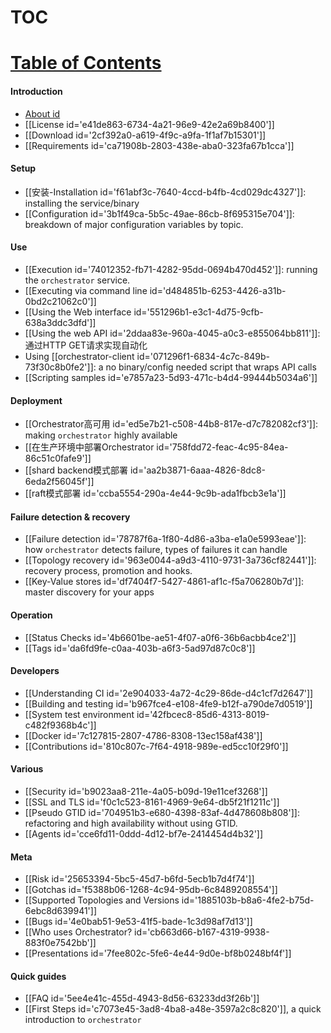 # TOC
# [Table of Contents](https://github.com/openark/orchestrator/tree/master/docs#introduction)
#### Introduction
* [About id](Introduction/About.md)
* [[License id=&#39;e41de863-6734-4a21-96e9-42e2a69b8400&#39;]]
* [[Download id=&#39;2cf392a0-a619-4f9c-a9fa-1f1af7b15301&#39;]]
* [[Requirements id=&#39;ca71908b-2803-438e-aba0-323fa67b1cca&#39;]]

#### Setup
* [[安装-Installation id=&#39;f61abf3c-7640-4ccd-b4fb-4cd029dc4327&#39;]]: installing the service/binary
* [[Configuration id=&#39;3b1f49ca-5b5c-49ae-86cb-8f695315e704&#39;]]: breakdown of major configuration variables by topic.

#### Use
* [[Execution id=&#39;74012352-fb71-4282-95dd-0694b470d452&#39;]]: running the `orchestrator` service.
* [[Executing via command line id=&#39;d484851b-6253-4426-a31b-0bd2c21062c0&#39;]]
* [[Using the Web interface id=&#39;551296b1-e3c1-4d75-9cfb-638a3ddc3dfd&#39;]]
* [[Using the web API id=&#39;2ddaa83e-960a-4045-a0c3-e855064bb811&#39;]]: 通过HTTP GET请求实现自动化
*  Using [[orchestrator-client id=&#39;071296f1-6834-4c7c-849b-73f30c8b0fe2&#39;]]: a no binary/config needed script that wraps API calls
* [[Scripting samples id=&#39;e7857a23-5d93-471c-b4d4-99444b5034a6&#39;]]

#### Deployment
* [[Orchestrator高可用 id=&#39;ed5e7b21-c508-44b8-817e-d7c782082cf3&#39;]]: making `orchestrator` highly available
* [[在生产环境中部署Orchestrator id=&#39;758fdd72-feac-4c95-84ea-86c51c0fafe9&#39;]]
* [[shard backend模式部署 id=&#39;aa2b3871-6aaa-4826-8dc8-6eda2f56045f&#39;]]
* [[raft模式部署 id=&#39;ccba5554-290a-4e44-9c9b-ada1fbcb3e1a&#39;]]

#### Failure detection & recovery
* [[Failure detection id=&#39;78787f6a-1f80-4d86-a3ba-e1a0e5993eae&#39;]]: how `orchestrator` detects failure, types of failures it can handle
* [[Topology recovery id=&#39;963e0044-a9d3-4110-9731-3a736cf82441&#39;]]: recovery process, promotion and hooks.
* [[Key-Value stores id=&#39;df7404f7-5427-4861-af1c-f5a706280b7d&#39;]]: master discovery for your apps

#### Operation
* [[Status Checks id=&#39;4b6601be-ae51-4f07-a0f6-36b6acbb4ce2&#39;]]
* [[Tags id=&#39;da6fd9fe-c0aa-403b-a6f3-5ad97d87c0c8&#39;]]

#### Developers
* [[Understanding CI id=&#39;2e904033-4a72-4c29-86de-d4c1cf7d2647&#39;]]
* [[Building and testing id=&#39;b967fce4-e108-4fe9-b12f-a790de7d0519&#39;]]
* [[System test environment id=&#39;42fbcec8-85d6-4313-8019-c482f9368b4c&#39;]]
* [[Docker id=&#39;7c127815-2807-4786-8308-13ec158af438&#39;]]
* [[Contributions id=&#39;810c807c-7f64-4918-989e-ed5cc10f29f0&#39;]]

#### Various
* [[Security id=&#39;b9023aa8-211e-4a05-b09d-19e11cef3268&#39;]]
* [[SSL and TLS id=&#39;f0c1c523-8161-4969-9e64-db5f21f1211c&#39;]]
* [[Pseudo GTID id=&#39;704951b3-e680-4398-83af-4d478608b808&#39;]]: refactoring and high availability without using GTID.
* [[Agents id=&#39;cce6fd11-0ddd-4d12-bf7e-2414454d4b32&#39;]]

#### Meta
* [[Risk id=&#39;25653394-5bc5-45d7-b6fd-5ecb1b7d4f74&#39;]]
* [[Gotchas id=&#39;f5388b06-1268-4c94-95db-6c8489208554&#39;]]
* [[Supported Topologies and Versions id=&#39;1885103b-b8a6-4fe2-b75d-6ebc8d639941&#39;]]
* [[Bugs id=&#39;4e0bab51-9e53-41f5-bade-1c3d98af7d13&#39;]]
* [[Who uses Orchestrator? id=&#39;cb663d66-b167-4319-9938-883f0e7542bb&#39;]]
* [[Presentations id=&#39;7fee802c-5fe6-4e44-9d0e-bf8b0248bf4f&#39;]]

#### Quick guides
* [[FAQ id=&#39;5ee4e41c-455d-4943-8d56-63233dd3f26b&#39;]]
* [[First Steps id=&#39;c7073e45-3ad8-4ba8-a48e-3597a2c8c820&#39;]], a quick introduction to `orchestrator`
